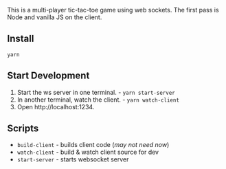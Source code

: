 This is a multi-player tic-tac-toe game using web sockets.  The first pass is
Node and vanilla JS on the client.

## Install
```
yarn
```

## Start Development

1. Start the ws server in one terminal. - `yarn start-server`
1. In another terminal, watch the client. - `yarn watch-client`
1. Open http://localhost:1234.

## Scripts

* `build-client` - builds client code (_may not need now_)
* `watch-client` - build & watch client source for dev
* `start-server` - starts websocket server

